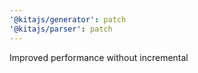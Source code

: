 ```yaml
---
'@kitajs/generator': patch
'@kitajs/parser': patch
---
```


Improved performance without incremental
